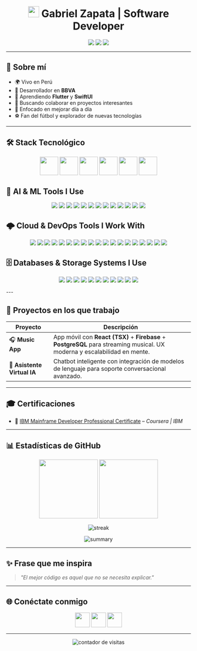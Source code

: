<!-- Encabezado con animación typing -->
<h1 align="center">
  <img src="https://media.giphy.com/media/hvRJCLFzcasrR4ia7z/giphy.gif" width="30px"/> Gabriel Zapata | Software Developer
</h1>

<!-- Breve bio con badges -->
<p align="center">
  <img src="https://img.shields.io/badge/Ubicación-Perú-green?style=for-the-badge&logo=google-maps"/>
  <img src="https://img.shields.io/badge/Rol-Desarrollador-blue?style=for-the-badge&logo=visual-studio-code"/>
  <img src="https://img.shields.io/badge/Aprendiendo-Flutter%20%26%20SwiftUI-orange?style=for-the-badge&logo=flutter"/>
</p>

---

## 🚀 Sobre mí

- 🌍 Vivo en Perú  
- 💼 Desarrollador en **BBVA**  
- 📱 Aprendiendo **Flutter** y **SwiftUI**  
- 🤝 Buscando colaborar en proyectos interesantes  
- 🎯 Enfocado en mejorar día a día  
- ⚽ Fan del fútbol y explorador de nuevas tecnologías  

---

## 🛠 Stack Tecnológico

<p align="center">
  <img src="https://cdn.jsdelivr.net/gh/devicons/devicon/icons/flutter/flutter-original.svg" width="50" />
  <img src="https://cdn.jsdelivr.net/gh/devicons/devicon/icons/javascript/javascript-original.svg" width="50" />
  <img src="https://cdn.jsdelivr.net/gh/devicons/devicon/icons/python/python-original.svg" width="50" />
  <img src="https://cdn.jsdelivr.net/gh/devicons/devicon/icons/java/java-original.svg" width="50" />
  <img src="https://cdn.jsdelivr.net/gh/devicons/devicon/icons/nodejs/nodejs-original.svg" width="50" />
  <img src="https://cdn.jsdelivr.net/gh/devicons/devicon/icons/postgresql/postgresql-original.svg" width="50" />
</p>

## 🧠 AI & ML Tools I Use

<p align="center">
  <img src="https://img.shields.io/badge/ChatGPT-74aa9c?style=for-the-badge&logo=openai&logoColor=white"/>
  <img src="https://img.shields.io/badge/Claude-D97757?style=for-the-badge&logo=claude&logoColor=white"/>
  <img src="https://custom-icon-badges.demolab.com/badge/comet%20ml-262c3e?style=for-the-badge&logo=logo_comet_ml&logoColor=white"/>
  <img src="https://img.shields.io/badge/dialogflow-FF9800?style=for-the-badge&logo=dialogflow&logoColor=white"/>
  <img src="https://img.shields.io/badge/github%20copilot-000000?style=for-the-badge&logo=githubcopilot&logoColor=white"/>
  <img src="https://img.shields.io/badge/Google%20Gemini-8E75B2?style=for-the-badge&logo=googlegemini&logoColor=white"/>
  <img src="https://img.shields.io/badge/-HuggingFace-FDEE21?style=for-the-badge&logo=HuggingFace&logoColor=black"/>
  <img src="https://img.shields.io/badge/Keras-FF0000?style=for-the-badge&logo=keras&logoColor=white"/>
  <img src="https://img.shields.io/badge/langchain-1C3C3C?style=for-the-badge&logo=langchain&logoColor=white"/>
  <img src="https://img.shields.io/badge/Lightning-792DE4?style=for-the-badge&logo=lightning&logoColor=white"/>
  <img src="https://img.shields.io/badge/Perplexity-1FB8CD?style=for-the-badge&logo=perplexity&logoColor=white"/>
  <img src="https://img.shields.io/badge/PyTorch-EE4C2C?style=for-the-badge&logo=pytorch&logoColor=white"/>
  <img src="https://img.shields.io/badge/TensorFlow-FF6F00?style=for-the-badge&logo=tensorflow&logoColor=white"/>
</p>

## 🌩️ Cloud & DevOps Tools I Work With

<p align="center">
  <img src="https://img.shields.io/badge/Amazon_Web_Services-FF9900?style=for-the-badge&logo=amazonwebservices&logoColor=white"/>
  <img src="https://img.shields.io/badge/Azure_DevOps-0078D7?style=for-the-badge&logo=azure-devops&logoColor=white"/>
  <img src="https://img.shields.io/badge/Azure_Functions-0062AD?style=for-the-badge&logo=azure-functions&logoColor=white"/>
  <img src="https://img.shields.io/badge/Cloudflare-F38020?style=for-the-badge&logo=Cloudflare&logoColor=white"/>
  <img src="https://img.shields.io/badge/Cloudflare%20Pages-F38020?style=for-the-badge&logo=Cloudflare%20Pages&logoColor=white
  <img src="https://img.shields.io/badge/GitHub_Actions-2088FF?style=for-the-badge&logo=github-actions&logoColor=white"/>
  <img src="https://img.shields.io/badge/Google_Cloud-4285F4?style=for-the-badge&logo=google-cloud&logoColor=white"/>
  <img src="https://img.shields.io/badge/Heroku-430098?style=for-the-badge&logo=heroku&logoColor=white"/>
  <img src="https://img.shields.io/badge/Hostinger-673DE6?style=for-the-badge&logo=hostinger&logoColor=white"/>
  <img src="https://img.shields.io/badge/Jenkins-49728B?style=for-the-badge&logo=jenkins&logoColor=white"/>
  <img src="https://img.shields.io/badge/Kubernetes-3069DE?style=for-the-badge&logo=kubernetes&logoColor=white"/>
  <img src="https://img.shields.io/badge/microsoft%20azure-0089D6?style=for-the-badge&logo=microsoft-azure&logoColor=white"/>
  <img src="https://img.shields.io/badge/Netlify-00C7B7?style=for-the-badge&logo=netlify&logoColor=white"/>
  <img src="https://img.shields.io/badge/Oracle-F80000?style=for-the-badge&logo=oracle&logoColor=black"/>
  <img src="https://img.shields.io/badge/OVH%20Cloud-123F6D?style=for-the-badge&logo=ovh&logoColor=white"/>
  <img src="https://img.shields.io/badge/PythonAnywhere-1D9FD7?style=for-the-badge&logoSize=auto&logo=pythonanywhere&logoColor=white"/>
  <img src="https://img.shields.io/badge/Railway-131415?style=for-the-badge&logo=railway&logoColor=white"/>
  <img src="https://img.shields.io/badge/Render-46E3B7?style=for-the-badge&logo=render&logoColor=white"/>
  <img src="https://img.shields.io/badge/Twilio-F22F46?style=for-the-badge&logo=Twilio&logoColor=white"/>
  <img src="https://img.shields.io/badge/Vercel-000000?style=for-the-badge&logo=vercel&logoColor=white"/>
</p>

## 🗄️ Databases & Storage Systems I Use

<p align="center">
  <img src="https://img.shields.io/badge/Amazon%20DynamoDB-4053D6?style=for-the-badge&logo=Amazon%20DynamoDB&logoColor=white"/>
  <img src="https://img.shields.io/badge/MariaDB-003545?style=for-the-badge&logo=mariadb&logoColor=white"/>
  <img src="https://img.shields.io/badge/Microsoft%20SQL%20Server-CC2927?style=for-the-badge&logo=microsoft%20sql%20server&logoColor=white"/>
  <img src="https://img.shields.io/badge/MongoDB-4EA94B?style=for-the-badge&logo=mongodb&logoColor=white"/>
  <img src="https://img.shields.io/badge/MySQL-005C84?style=for-the-badge&logo=mysql&logoColor=white"/>
  <img src="https://img.shields.io/badge/Sqlite-003B57?style=for-the-badge&logo=sqlite&logoColor=white"/>
  <img src="https://img.shields.io/badge/Oracle-F80000?style=for-the-badge&logo=Oracle&logoColor=white"/>
  <img src="https://img.shields.io/badge/phpmyadmin-6C78AF?style=for-the-badge&logo=phpmyadmin&logoColor=white"/>
  <img src="https://img.shields.io/badge/PostgreSQL-316192?style=for-the-badge&logo=postgresql&logoColor=white"/>
  <img src="https://img.shields.io/badge/redis-%23DD0031.svg?&style=for-the-badge&logo=redis&logoColor=white"/>
  <img src="https://img.shields.io/badge/Supabase-181818?style=for-the-badge&logo=supabase&logoColor=white"/>
</p>
---

## 🚧 Proyectos en los que trabajo

| Proyecto | Descripción |
|---------|-------------|
| 🎧 **Music App** | App móvil con **React (TSX)** + **Firebase** + **PostgreSQL** para streaming musical. UX moderna y escalabilidad en mente. |
| 🤖 **Asistente Virtual IA** | Chatbot inteligente con integración de modelos de lenguaje para soporte conversacional avanzado. |

---

## 🎓 Certificaciones

- 🧠 [IBM Mainframe Developer Professional Certificate](https://www.coursera.org/account/accomplishments/specialization/certificate/ER0D3LXLFV5A) – *Coursera | IBM*

---

## 📊 Estadísticas de GitHub

<p align="center">
  <img height="160em" src="https://github-readme-stats.vercel.app/api?username=angeldevmobile&show_icons=true&theme=tokyonight" />
  <img height="160em" src="https://github-readme-stats.vercel.app/api/top-langs/?username=angeldevmobile&layout=compact&theme=tokyonight"/>
</p>

<p align="center">
  <img src="https://github-readme-streak-stats.herokuapp.com/?user=angeldevmobile&theme=tokyonight&hide_border=true" alt="streak"/>
</p>

<p align="center">
  <img src="https://github-profile-summary-cards.vercel.app/api/cards/profile-details?username=angeldevmobile&theme=tokyonight" alt="summary"/>
</p>

---

## ✨ Frase que me inspira

> *"El mejor código es aquel que no se necesita explicar."*

---

## 🌐 Conéctate conmigo

<p align="center">
  <a href="https://linkedin.com/in/gabriel-zapata-239501287/"><img src="https://skillicons.dev/icons?i=linkedin" width="40"/></a>
  <a href="mailto:zapata.axuariogabriel@gmail.com"><img src="https://skillicons.dev/icons?i=gmail" width="40"/></a>
  <a href="https://angel-dev-portfolio.netlify.app/"><img src="https://skillicons.dev/icons?i=vercel" width="40"/></a>
</p>

---

<p align="center">
  <img src="https://komarev.com/ghpvc/?username=angeldevmobile&label=Visitas%20al%20perfil&color=blue&style=flat" alt="contador de visitas"/>
</p>
